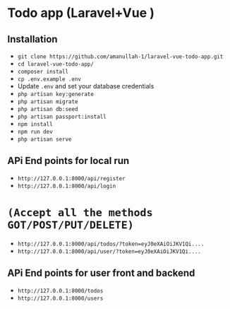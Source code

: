 
# Todo app (Laravel+Vue )


## Installation

- `git clone https://github.com/amanullah-1/laravel-vue-todo-app.git`
- `cd laravel-vue-todo-app/`
- `composer install`
- `cp .env.example .env`
- Update `.env` and set your database credentials
- `php artisan key:generate`
- `php artisan migrate`
- `php artisan db:seed`
- `php artisan passport:install`
- `npm install`
- `npm run dev`
- `php artisan serve`


## APi End points for local run

- `http://127.0.0.1:8000/api/register`
- `http://127.0.0.1:8000/api/login`


# `(Accept all the methods GOT/POST/PUT/DELETE)`
- `http://127.0.0.1:8000/api/todos/?token=eyJ0eXAiOiJKV1Qi....`
- `http://127.0.0.1:8000/api/user/?token=eyJ0eXAiOiJKV1Qi....`


## APi End points for user front and backend
- `http://127.0.0.1:8000/todos`
- `http://127.0.0.1:8000/users`
